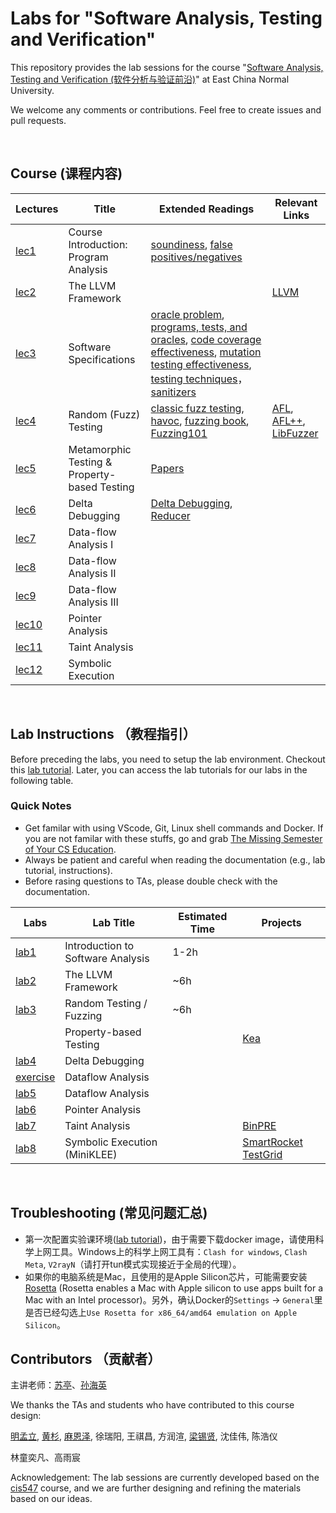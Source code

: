 # Labs for "Software Analysis, Testing and Verification"
This repository provides the lab sessions for the course "[Software Analysis, Testing and Verification (软件分析与验证前沿)](https://tingsu.github.io/files/courses/pa2024.html)" at East China Normal University.

We welcome any comments or contributions. Feel free to create issues and pull requests.

<br>

## Course (课程内容)

| Lectures                         |  Title                         |  Extended Readings                        |  Relevant Links                        |
|------------------------------|-----------------------------------|-----------------------------------|-----------------------------------|
| [lec1](https://tingsu.github.io/files/courses/slides/lec-1-course_introduction.pdf)      | Course Introduction: Program Analysis |  [soundiness](https://yanniss.github.io/Soundiness-CACM.pdf), [false positives/negatives](https://dl.acm.org/doi/10.1145/3660781)    |        |
| [lec2](https://tingsu.github.io/files/courses/slides/lec-2-llvm-framework-primer.pdf)       | The LLVM Framework   |      |   [LLVM](https://llvm.org/)   |
| [lec3](https://tingsu.github.io/files/courses/slides/lec-3-software_specifications_and_testing.pdf)       | Software Specifications          |  [oracle problem](https://ieeexplore.ieee.org/document/6963470), [programs, tests, and oracles](https://dl.acm.org/doi/10.1145/1985793.1985847), [code coverage effectiveness](https://dl.acm.org/doi/10.1145/2568225.2568271), [mutation testing effectiveness](https://dl.acm.org/doi/10.1145/2635868.2635929), [testing techniques](https://dl.acm.org/doi/10.1016/j.jss.2013.02.061)，[sanitizers](https://oaklandsok.github.io/papers/song2019.pdf)  |       |
| [lec4](https://tingsu.github.io/files/courses/slides/lec-4-random_fuzz_testing.pdf)       | Random (Fuzz) Testing | [classic fuzz testing](https://arxiv.org/pdf/2008.06537), [havoc](https://dl.acm.org/doi/abs/10.1145/3510003.3510174), [fuzzing book](https://www.fuzzingbook.org/), [Fuzzing101](https://github.com/antonio-morales/Fuzzing101)   |   [AFL](https://github.com/google/AFL), [AFL++](https://github.com/AFLplusplus/AFLplusplus), [LibFuzzer](https://llvm.org/docs/LibFuzzer.html)    | 
| [lec5](https://tingsu.github.io/files/courses/slides/lec-5-MT-and-PBT.pdf)       | Metamorphic Testing & Property-based Testing         |   [Papers](https://tingsu.github.io/files/courses/pa2022.html)   |      |
| [lec6](https://tingsu.github.io/files/courses/slides/lec-6_delta_debugging.pdf)       | Delta Debugging        | [Delta Debugging](https://dl.acm.org/doi/pdf/10.1145/318774.318946), [Reducer](https://www.fuzzingbook.org/html/Reducer.html)  |      |
| [lec7](https://tingsu.github.io/files/courses/slides/lec-7_data_flow_analysis1.pdf) |  Data-flow Analysis I        |    |      |
| [lec8](https://tingsu.github.io/files/courses/slides/lec-8_data_flow_analysis2.pdf) |  Data-flow Analysis II        |    |      |
| [lec9](https://tingsu.github.io/files/courses/slides/lec-9_data_flow_analysis3.pdf) |  Data-flow Analysis III        |    |      |
| [lec10](https://tingsu.github.io/files/courses/slides/lec-10_pointer_analysis.pdf) |  Pointer Analysis     |    |      |
| [lec11](https://tingsu.github.io/files/courses/slides/lec-11_taint_analysis.pdf) |  Taint Analysis     |    |      |
| [lec12](https://tingsu.github.io/files/courses/slides/lec-12-symbolic-execution.pdf) |  Symbolic Execution     |    |      |
<br>



## Lab Instructions （教程指引）

Before preceding the labs, you need to setup the lab environment. Checkout this [lab tutorial](lab_manual/course-vm.md). Later, you can access the lab tutorials for our labs in the following table.

### Quick Notes

- Get familar with using VScode, Git, Linux shell commands and Docker. If you are not familar with these stuffs, go and grab [The Missing Semester of Your CS Education](https://missing.csail.mit.edu/).
- Always be patient and careful when reading the documentation (e.g., lab tutorial, instructions). 
- Before rasing questions to TAs, please double check with the documentation. 


| Labs                         | Lab Title                         | Estimated Time |   Projects       |
|------------------------------|-----------------------------------|----------------|-----------------------------------|
| [lab1](lab_manual/lab1.md)   | Introduction to Software Analysis | 1-2h           |                                   |
| [lab2](lab_manual/lab2.md)   | The LLVM Framework                | ~6h            |                                   |
| [lab3](lab_manual/lab3.md)   | Random Testing / Fuzzing          | ~6h            |                                   |
|                              | Property-based Testing            |                | [Kea](https://gitlab.eduxiji.net/T202410269994802/project2608128-276509) |
| [lab4](lab_manual/lab4.md)   | Delta Debugging                   |                |                                   |
| [exercise](exercise/exercise_data_flow_analysis.pdf)   | Dataflow Analysis                   |                |                                   |
| [lab5](lab_manual/lab5.md)   | Dataflow Analysis                 |                |                                   |
| [lab6](lab_manual/lab6.md)   | Pointer Analysis                  |                |                                   |
| [lab7](lab_manual/lab7.md)   | Taint Analysis    |                | [BinPRE](https://github.com/ecnusse/BinPRE) |
| [lab8](lab_manual/lab8.md)   | Symbolic Execution (MiniKLEE)       |                | [SmartRocket TestGrid]()          |

<br>




## Troubleshooting (常见问题汇总)

- 第一次配置实验课环境([lab tutorial](lab_manual/course-vm.md))，由于需要下载docker image，请使用科学上网工具。Windows上的科学上网工具有：`Clash for windows`, `Clash Meta`, `V2rayN`（请打开tun模式实现接近于全局的代理）。
- 如果你的电脑系统是Mac，且使用的是Apple Silicon芯片，可能需要安装[Rosetta](https://support.apple.com/en-us/102527) (Rosetta enables a Mac with Apple silicon to use apps built for a Mac with an Intel processor)。另外，确认Docker的`Settings` -> `General`里是否已经勾选上`Use Rosetta for x86_64/amd64 emulation on Apple Silicon`。

## Contributors （贡献者）

主讲老师：[苏亭](http://tingsu.github.io/)、[孙海英](https://faculty.ecnu.edu.cn/_s43/shy/main.psp)

We thanks the TAs and students who have contributed to this course design:

<a href="https://ml-ming.dev/">明孟立</a>,
<a href="https://apochens.github.io/">黄杉</a>,
<a href="https://joseph9morgan.github.io/">麻恩泽</a>,
徐瑞阳,
王祺昌,
方润渲,
<a href="https://xixianliang.github.io/resume/">梁锡贤</a>,
沈佳伟,
陈浩仪

林童奕凡、高雨宸


Acknowledgement: The lab sessions are currently developed based on the [cis547](https://software-analysis-class.org) course, and we are further designing and refining the materials based on our ideas.
